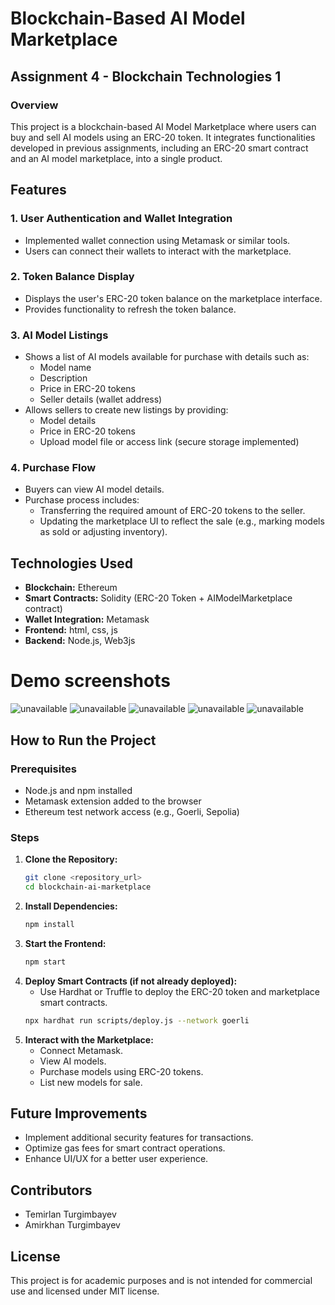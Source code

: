 # Blockchain-Based AI Model Marketplace

## Assignment 4 - Blockchain Technologies 1

### Overview
This project is a blockchain-based AI Model Marketplace where users can buy and sell AI models using an ERC-20 token. It integrates functionalities developed in previous assignments, including an ERC-20 smart contract and an AI model marketplace, into a single product.

## Features

### 1. User Authentication and Wallet Integration
- Implemented wallet connection using Metamask or similar tools.
- Users can connect their wallets to interact with the marketplace.

### 2. Token Balance Display
- Displays the user's ERC-20 token balance on the marketplace interface.
- Provides functionality to refresh the token balance.

### 3. AI Model Listings
- Shows a list of AI models available for purchase with details such as:
  - Model name
  - Description
  - Price in ERC-20 tokens
  - Seller details (wallet address)
- Allows sellers to create new listings by providing:
  - Model details
  - Price in ERC-20 tokens
  - Upload model file or access link (secure storage implemented)

### 4. Purchase Flow
- Buyers can view AI model details.
- Purchase process includes:
  - Transferring the required amount of ERC-20 tokens to the seller.
  - Updating the marketplace UI to reflect the sale (e.g., marking models as sold or adjusting inventory).

## Technologies Used
- **Blockchain:** Ethereum
- **Smart Contracts:** Solidity (ERC-20 Token + AIModelMarketplace contract) 
- **Wallet Integration:** Metamask
- **Frontend:** html, css, js
- **Backend:** Node.js, Web3js

# Demo screenshots
![unavailable](https://github.com/Timirlon/blockchain-4/blob/main/media/demo1.png)
![unavailable](https://github.com/Timirlon/blockchain-4/blob/main/media/demo2.png)
![unavailable](https://github.com/Timirlon/blockchain-4/blob/main/media/demo3.png)
![unavailable](https://github.com/Timirlon/blockchain-4/blob/main/media/demo4.png)
![unavailable](https://github.com/Timirlon/blockchain-4/blob/main/media/token.png)

## How to Run the Project

### Prerequisites
- Node.js and npm installed
- Metamask extension added to the browser
- Ethereum test network access (e.g., Goerli, Sepolia)

### Steps
1. **Clone the Repository:**
   ```sh
   git clone <repository_url>
   cd blockchain-ai-marketplace
   ```
2. **Install Dependencies:**
   ```sh
   npm install
   ```
3. **Start the Frontend:**
   ```sh
   npm start
   ```
4. **Deploy Smart Contracts (if not already deployed):**
   - Use Hardhat or Truffle to deploy the ERC-20 token and marketplace smart contracts.
   ```sh
   npx hardhat run scripts/deploy.js --network goerli
   ```
5. **Interact with the Marketplace:**
   - Connect Metamask.
   - View AI models.
   - Purchase models using ERC-20 tokens.
   - List new models for sale.

## Future Improvements
- Implement additional security features for transactions.
- Optimize gas fees for smart contract operations.
- Enhance UI/UX for a better user experience.

## Contributors
- Temirlan Turgimbayev
- Amirkhan Turgimbayev

## License 
This project is for academic purposes and is not intended for commercial use and licensed under MIT license.

